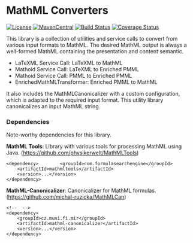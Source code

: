 # MathML Converters

[![License](http://img.shields.io/:license-apache-blue.svg)](http://www.apache.org/licenses/LICENSE-2.0.html)
[![MavenCentral](https://maven-badges.herokuapp.com/maven-central/com.formulasearchengine/MathMLConverters/badge.svg)](https://maven-badges.herokuapp.com/maven-central/com.formulasearchengine/mathmlconverters/)
[![Build Status](https://travis-ci.org/ag-gipp/MathMLConverters.svg?branch=master)](https://travis-ci.org/ag-gipp/MathMLConverters)
[![Coverage Status](https://coveralls.io/repos/github/ag-gipp/MathMLConverters/badge.svg)](https://coveralls.io/github/ag-gipp/MathMLConverters)

This library is a collection of utilities and service calls to convert from various input formats to MathML.
The desired MathML output is always a well-formed MathML containing the presentation and content semantic. 

  * LaTeXML Service Call: LaTeXML to MathML
  * Mathoid Service Call: LaTeXML to Enriched PMML
  * Mathoid Service Call: PMML to Enriched PMML
  * EnrichedMathMLTransformer: Enriched PMML to MathML

It also includes the MathMLCanonicalizer with a custom configuration, which is adapted
to the required input format. This utility library canonicalizes an input MathML string.

### Dependencies ###

Note-worthy dependencies for this library.

**MathML Tools**: Library with various tools for processing MathML using Java. (https://github.com/physikerwelt/MathMLTools)

    <dependency>        <groupId>com.formulasearchengine</groupId>
        <artifactId>mathmltools</artifactId>
        <version>...</version>
    </dependency>

**MathML-Canonicalizer**: Canonicalizer for MathML formulas. (https://github.com/michal-ruzicka/MathMLCan)

    <!--  -->
    <dependency>
        <groupId>cz.muni.fi.mir</groupId>
        <artifactId>mathml-canonicalizer</artifactId>
        <version>...</version>
    </dependency>

